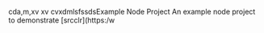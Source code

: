 cda,m,xv xv cvxdmlsfssdsExample Node Project
An example node project to demonstrate [srcclr](https:/w

